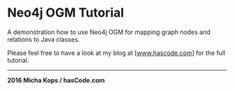# Neo4j OGM Tutorial

A demonstration how to use Neo4j OGM for mapping graph nodes and relations to Java classes.

Please feel free to have a look at my blog at [www.hascode.com] for the full tutorial.

---------

**2016 Micha Kops / hasCode.com**

   [www.hascode.com]:http://www.hascode.com/
   
